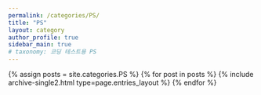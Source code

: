 ```yaml
---
permalink: /categories/PS/
title: "PS"
layout: category
author_profile: true
sidebar_main: true
# taxonomy: 코딩 테스트용 PS
---
```

{% assign posts = site.categories.PS %}
{% for post in posts %} {% include archive-single2.html type=page.entries_layout %} {% endfor %}